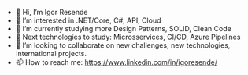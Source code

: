 - 👋 Hi, I’m Igor Resende
- 👀 I’m interested in .NET/Core, C#, API, Cloud  
- 🌱 I’m currently studying more Design Patterns, SOLID, Clean Code
- 👀 Next technologies to study: Microsservices, CI/CD, Azure Pipelines
- 💞️ I’m looking to collaborate on new challenges, new technologies, international projects.
- 📫 How to reach me: https://www.linkedin.com/in/igoresende/

<!---

--->
